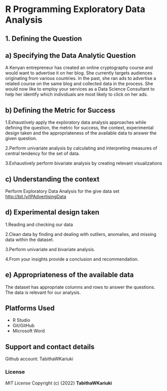 # R Programming Exploratory Data Analysis
## 1. Defining the Question
## a) Specifying the Data Analytic Question
A Kenyan entrepreneur has created an online cryptography course and would want to advertise it on her blog. She currently targets audiences originating from various countries. In the past, she ran ads to advertise a related course on the same blog and collected data in the process. She would now like to employ your services as a Data Science Consultant to help her identify which individuals are most likely to click on her ads.

## b) Defining the Metric for Success
1.Exhaustively apply the exploratory data analysis approaches while defining the question, the metric for success, the context, experimental design taken and the appropriateness of the available data to answer the given question.

2.Perform univariate analysis by calculating and interpreting measures of central tendency for the set of data.

3.Exhaustively perform bivariate analysis by creating relevant visualizations
## c) Understanding the context
Perform Exploratory Data Analysis for the give data set http://bit.ly/IPAdvertisingData
## d) Experimental design taken
1.Reading and checking our data

2.Clean data by finding and dealing with outliers, anomalies, and missing data within the dataset.

3.Perform univariate and bivariate analysis.

4.From your insights provide a conclusion and recommendation.
## e) Appropriateness of the available data
The dataset has appropriate columns and rows to answer the questions. The data is relevant for our analysis.
## Platforms Used
* R Studio
* Git/GitHub
* Microsoft Word
## Support and contact details
Github account: TabithaWKariuki
### License
*MIT License*
Copyright (c) {2022} **TabithaWKariuki**
<p align="left">
</p>
